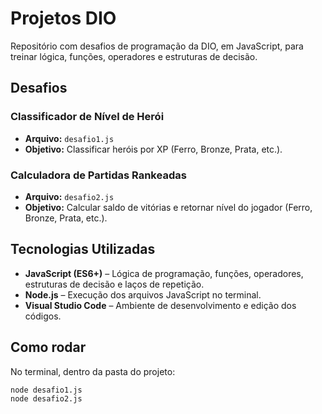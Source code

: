 # Projetos DIO

Repositório com desafios de programação da DIO, em JavaScript, para treinar lógica, funções, operadores e estruturas de decisão.

## Desafios

### Classificador de Nível de Herói
- **Arquivo:** `desafio1.js`
- **Objetivo:** Classificar heróis por XP (Ferro, Bronze, Prata, etc.).

### Calculadora de Partidas Rankeadas
- **Arquivo:** `desafio2.js`
- **Objetivo:** Calcular saldo de vitórias e retornar nível do jogador (Ferro, Bronze, Prata, etc.).

## Tecnologias Utilizadas

- **JavaScript (ES6+)** – Lógica de programação, funções, operadores, estruturas de decisão e laços de repetição.  
- **Node.js** – Execução dos arquivos JavaScript no terminal.  
- **Visual Studio Code** – Ambiente de desenvolvimento e edição dos códigos.

## Como rodar

No terminal, dentro da pasta do projeto:

```bash
node desafio1.js
node desafio2.js

